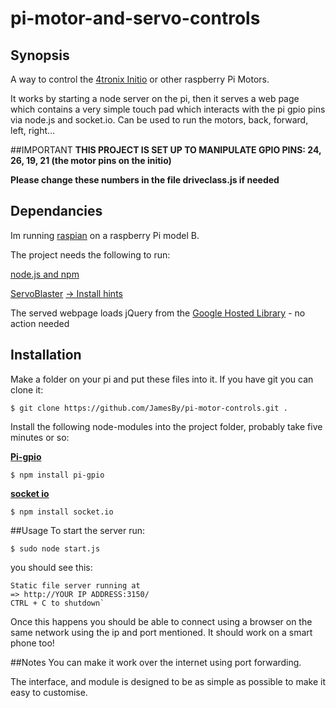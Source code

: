 pi-motor-and-servo-controls
============

## Synopsis

A way to control the <a href="http://4tronix.co.uk/blog/?p=50" target=blank>4tronix Initio</a> or other raspberry Pi Motors.

It works by starting a node server on the pi, then it serves a web page which contains a very simple touch pad which interacts with the pi gpio pins via node.js and socket.io. Can be used to run the motors, back, forward, left, right...

##IMPORTANT
**THIS PROJECT IS SET UP TO MANIPULATE GPIO PINS: 24, 26, 19, 21 (the motor pins on the initio)**

**Please change these numbers in the file driveclass.js if needed**


## Dependancies
Im running <a href="http://www.raspbian.org/" target=blank>raspian</a> on a raspberry Pi model B.

The project needs the following to run:

<a href="http://elinux.org/Node.js_on_RPi" target=blank>node.js and npm</a>

<a href="https://github.com/richardghirst/PiBits/tree/master/ServoBlaster" target=blank>ServoBlaster</a>
<a href="http://www.raspberrypi.org/forums/viewtopic.php?p=412353#p412353" target = blank> -> Install hints</a>

The served webpage loads jQuery from the <a href="https://developers.google.com/speed/libraries/devguide#jquery" target=blank>Google Hosted Library</a> - no action needed

## Installation

Make a folder on your pi and put these files into it.
If you have git you can clone it:

    $ git clone https://github.com/JamesBy/pi-motor-controls.git .

Install the following node-modules into the project folder, probably take five minutes or so:

<a href="https://www.npmjs.com/package/pi-gpio" target=blank>**Pi-gpio**</a>

    $ npm install pi-gpio


<a href="http://socket.io/docs/" target=blank>**socket io**</a>

    $ npm install socket.io

##Usage
To start the server run:

    $ sudo node start.js

you should see this:

    Static file server running at
    => http://YOUR IP ADDRESS:3150/
    CTRL + C to shutdown`

Once this happens you should be able to connect using a browser on the same network using the ip and port mentioned. It should work on a smart phone too!

##Notes
You can make it work over the internet using port forwarding.

The interface, and module is designed to be as simple as possible to make it easy to customise.
